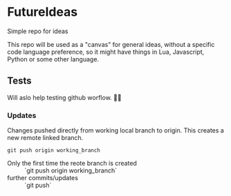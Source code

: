 # FutureIdeas
Simple repo for ideas

This repo will be used as a "canvas" for general ideas, without a specific code language preference,
so it might have things in Lua, Javascript, Python or some other language.

## Tests
Will aslo help testing github worflow.
:ocean::whale:

### Updates
Changes pushed directly from working local branch to origin.
This creates a new remote linked branch.

```
git push origin working_branch
```

<dl>
  <dt>Only the first time the reote branch is created</dt>
  <dd>`git push origin working_branch`</dd>
  <dt>further commits/updates</dt>
  <dd>`git push`</dd>
</dl>
